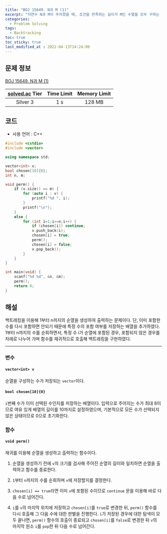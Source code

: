 ```yaml
---
title: "BOJ 15649. N과 M (1)"
excerpt: "자연수 N과 M이 주어졌을 때, 조건을 만족하는 길이가 M인 수열을 모두 구하는 프로그램을 작성하시오."
categories: 
  - Problem Solving
tags:
  - Backtracking
toc: true
toc_sticky: true
last_modified_at : 2022-04-13T14:24:00
---
```


## 문제 정보 
[BOJ 15649. N과 M (1)](https://boj.kr/15649)

| [solved.ac](https://solved.ac) Tier | Time Limit | Memory Limit |
|:-----------------------------------:|:----------:|:------------:|
| Silver 3                            | 1 s        | 128 MB       |

## 코드
- 사용 언어 : C++

```cpp
#include <cstdio>
#include <vector>

using namespace std;

vector<int> v;
bool chosen[10]{0};
int n, m;

void perm() {
    if (v.size() == m) {
        for (auto i : v) {
            printf("%d ", i);
        }
        printf("\n");
    }
    else {
        for (int i=1;i<=n;i++) {
            if (chosen[i]) continue;
            v.push_back(i);
            chosen[i] = true;
            perm();
            chosen[i] = false;
            v.pop_back();
        }
    }
}

int main(void) {
    scanf("%d %d", &n, &m);
    perm();
    return 0;
}
```

## 해설

백트래킹을 이용해 1부터 n까지의 순열을 생성하여 출력하는 문제이다. 단, 이미 포함한 수를 다시 포함하면 안되기 때문에 특정 수의 포함 여부를 저장하는 배열을 추가하였다. 1부터 n까지의 수를 순회하면서, 특정 수 i가 순열에 포함된 경우, 포함되지 않은 경우를 차례로 나누어 가며 함수를 재귀적으로 호출해 백트래킹을 구현하였다.

---

### 변수
#### ``vector<int> v``
순열을 구성하는 수가 저장되는 ``vector``이다.

#### ``bool chosen[10]{0}``
``i``번째 수가 이미 선택된 수인지를 저장하는 배열이다. 입력으로 주어지는 수가 최대 8이므로 여유 있게 배열의 길이를 10까지로 설정하였으며, 기본적으로 모든 수가 선택되지 않은 상태이므로 0으로 초기화한다.

### 함수

#### ``void perm()``

재귀를 이용해 순열을 생성하고 출력하는 함수이다.

 1. 순열을 생성하기 전에 ``v``의 크기를 검사해 주어진 순열의 길이와 일치하면 순열을 출력하고 함수를 종료한다.

 2. ``1``부터 ``n``까지의 수를 순회하며 ``v``에 저장할지를 결정한다. 
   
 3. ``chosen[i] == true``라면 이미 ``v``에 포함된 수이므로 ``continue`` 문을 이용해 바로 다음 수로 넘어간다.

 4. ``i``를 ``v``의 마지막 위치에 저장하고 ``chosen[i]``를 ``true``로 변경한 뒤, ``perm()`` 함수를 다시 호출해 그 다음 수에 대한 판별을 진행한다. ``i``가 저장된 경우에 대한 탐색이 모두 끝나면, ``perm()`` 함수의 호출이 종료되고 ``chosen[i]``를 ``false``로 변경한 뒤 ``v``의 마지막 원소 ``i``를 ``pop``한 뒤 다음 수로 넘어간다.
